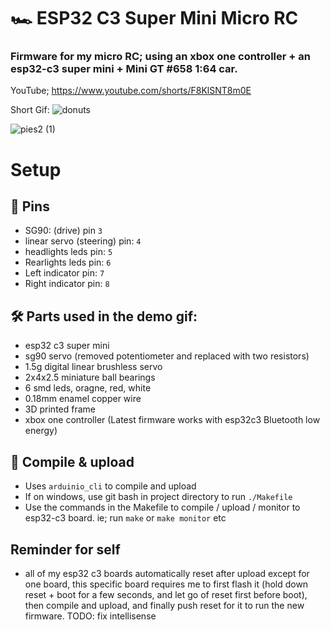 
# 🏎️ ESP32 C3 Super Mini Micro RC
### Firmware for my micro RC; using an xbox one controller + an esp32-c3 super mini + Mini GT #658 1:64 car.

YouTube;
https://www.youtube.com/shorts/F8KlSNT8m0E

Short Gif:
![donuts](https://github.com/user-attachments/assets/a5455324-987a-46e5-9f23-e89d9aa037a0)

![pies2 (1)](https://github.com/user-attachments/assets/f3198826-a7c1-49fc-82de-3c3a2836c1fd)

# Setup

## 📍 Pins
- SG90: (drive) pin `3`
- linear servo (steering) pin: `4`
- headlights leds pin: `5`
- Rearlights leds pin: `6`
- Left indicator pin: `7`
- Right indicator pin: `8`

## 🛠️ Parts used in the demo gif:
- esp32 c3 super mini
- sg90 servo (removed potentiometer and replaced with two resistors)
- 1.5g digital linear brushless servo
- 2x4x2.5 miniature ball bearings
- 6 smd leds, oragne, red, white
- 0.18mm enamel copper wire
- 3D printed frame
- xbox one controller (Latest firmware works with esp32c3 Bluetooth low energy)

## 🤖 Compile & upload
- Uses `arduinio_cli` to compile and upload
- If on windows, use git bash in project directory to run `./Makefile`
- Use the commands in the Makefile to compile / upload / monitor to esp32-c3 board. ie; run `make` or `make monitor` etc

## Reminder for self
- all of my esp32 c3 boards automatically reset after upload except for one board, 
this specific board requires me to first flash it (hold down reset + boot for a few seconds, and let go of reset first before boot), then compile and upload, and finally push reset for it to run the new firmware.
TODO: fix intellisense




